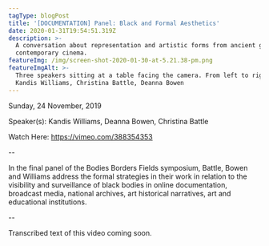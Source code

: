 ```yaml
---
tagType: blogPost
title: '[DOCUMENTATION] Panel: Black and Formal Aesthetics'
date: 2020-01-31T19:54:51.319Z
description: >-
  A conversation about representation and artistic forms from ancient greece to
  contemporary cinema.
featureImg: /img/screen-shot-2020-01-30-at-5.21.38-pm.png
featureImgAlt: >-
  Three speakers sitting at a table facing the camera. From left to right:
  Kandis Williams, Christina Battle, Deanna Bowen
---
```

Sunday, 24 November, 2019

Speaker(s): Kandis Williams, Deanna Bowen, Christina Battle

Watch Here: https://vimeo.com/388354353

\--

In the final panel of the Bodies Borders Fields symposium, Battle, Bowen and Williams address the formal strategies in their work in relation to the visibility and surveillance of black bodies in online documentation, broadcast media, national archives, art historical narratives, art and educational institutions.

\--

Transcribed text of this video coming soon.
